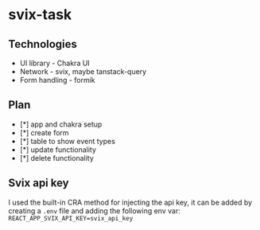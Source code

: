 # svix-task

## Technologies

- UI library - Chakra UI
- Network - svix, maybe tanstack-query
- Form handling - formik

## Plan

- [*] app and chakra setup
- [*] create form
- [*] table to show event types
- [*] update functionality
- [*] delete functionality

## Svix api key

I used the built-in CRA method for injecting the api key, it can be added by
creating a `.env` file and adding the following env var: `REACT_APP_SVIX_API_KEY=svix_api_key`
